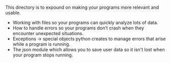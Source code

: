 This directory is to expound on making your programs more relevant and usable.
- Working with files so your programs can quickly analyze lots of data.
- How to handle errors so your programs don't crash when they encounter unexpected situations.
- Exceptions -> special objects python creates to manage errors that arise while a program is running.
- The json module which allows you to save user data so it isn't lost when your program stops running.